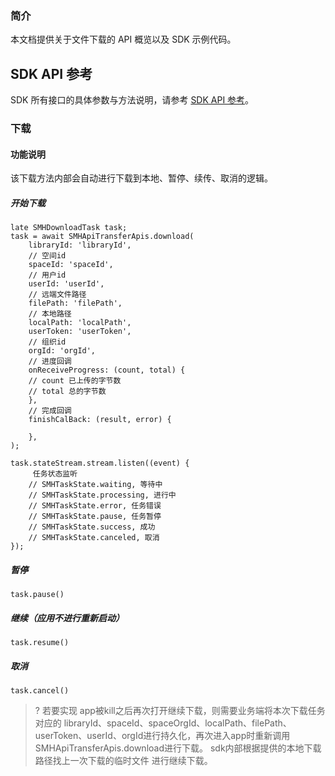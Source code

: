 ### 简介


本文档提供关于文件下载的 API 概览以及 SDK 示例代码。

## SDK API 参考

SDK 所有接口的具体参数与方法说明，请参考 [SDK API 参考](https://smh-sdk-doc-1253960454.cos.ap-guangzhou.myqcloud.com/flutter_api_doc/api/index.html)。

### 下载

#### 功能说明

该下载方法内部会自动进行下载到本地、暂停、续传、取消的逻辑。

##### 开始下载
```
late SMHDownloadTask task;
task = await SMHApiTransferApis.download(
    libraryId: 'libraryId',
    // 空间id
    spaceId: 'spaceId',
    // 用户id
    userId: 'userId',
    // 远端文件路径
    filePath: 'filePath',
    // 本地路径
    localPath: 'localPath',
    userToken: 'userToken',
    // 组织id
    orgId: 'orgId',
    // 进度回调
    onReceiveProgress: (count, total) {
    // count 已上传的字节数
    // total 总的字节数
    },
    // 完成回调
    finishCalBack: (result, error) {
    
    },
);

task.stateStream.stream.listen((event) {
     任务状态监听
    // SMHTaskState.waiting, 等待中
    // SMHTaskState.processing, 进行中
    // SMHTaskState.error, 任务错误
    // SMHTaskState.pause, 任务暂停
    // SMHTaskState.success, 成功
    // SMHTaskState.canceled, 取消
});

```

##### 暂停
```
task.pause()
```

##### 继续（应用不进行重新启动）
```
task.resume()
```
##### 取消
```
task.cancel()
```

>? 若要实现 app被kill之后再次打开继续下载，则需要业务端将本次下载任务对应的 libraryId、spaceId、spaceOrgId、localPath、filePath、userToken、userId、orgId进行持久化，再次进入app时重新调用 SMHApiTransferApis.download进行下载。
sdk内部根据提供的本地下载路径找上一次下载的临时文件 进行继续下载。